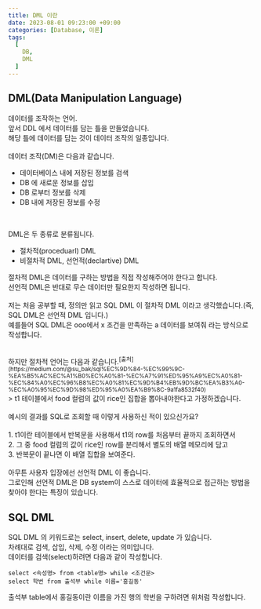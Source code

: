 ```yaml
---
title: DML 이란
date: 2023-08-01 09:23:00 +09:00
categories: [Database, 이론]
tags:
  [
    DB,
	DML
  ]
---
```


## DML(Data Manipulation Language)
데이터를 조작하는 언어.<br>
앞서 DDL 에서 데이터를 담는 틀을 만들었습니다.<br>
해당 틀에 데이터를 담는 것이 데이터 조작의 일종입니다.<br>
<br>
데이터 조작(DM)은 다음과 같습니다.<br>
- 데이터베이스 내에 저장된 정보를 검색
- DB 에 새로운 정보를 삽입
- DB 로부터 정보를 삭제
- DB 내에 저장된 정보를 수정
<br>

DML은 두 종류로 분류됩니다.
- 절차적(proceduarl) DML
- 비절차적 DML, 선언적(declartive) DML

절차적 DML은 데이터를 구하는 방법을 직접 작성해주어야 한다고 합니다.<br>
선언적 DML은 반대로 무슨 데이터만 필요한지 작성하면 됩니다.<br>
<br>
저는 처음 공부할 때, 정의만 읽고 SQL DML 이 절차적 DML 이라고 생각했습니다.(즉, SQL DML은 선언적 DML 입니다.)<br>
예를들어 SQL DML은 ooo에서 x 조건을 만족하는 a 데이터를 보여줘 라는 방식으로 작성합니다.<br>

<br>
하지만 절차적 언어는 다음과 같습니다.<sup>[출처](https://medium.com/@su_bak/sql%EC%9D%84-%EC%99%9C-%EA%B5%AC%EC%A1%B0%EC%A0%81-%EC%A7%91%ED%95%A9%EC%A0%81-%EC%84%A0%EC%96%B8%EC%A0%81%EC%9D%B4%EB%9D%BC%EA%B3%A0-%EC%A0%95%EC%9D%98%ED%95%A0%EA%B9%8C-9a1fa8532f40)</sup><br>
> t1 테이블에서 food 컬럼의 값이 rice인 집합을 뽑아내야한다고 가정하겠습니다.<br>
<br>
예시의 결과를 SQL로 조회할 때 이렇게 사용하신 적이 있으신가요?<br>
<br>
1. t1이란 테이블에서 반복문을 사용해서 t1의 row를 처음부터 끝까지 조회하면서<br>
2. 그 중 food 컬럼의 값이 rice인 row를 분리해서 별도의 배열 메모리에 담고<br>
3. 반복문이 끝나면 이 배열 집합을 보여준다.<br>

<br>
아무튼 사용자 입장에선 선언적 DML 이 좋습니다.<br>
그로인해 선언적 DML은 DB system이 스스로 데이터에 효율적으로 접근하는 방법을 찾아야 한다는 특징이 있습니다.<br>

## SQL DML
SQL DML 의 키워드로는 select, insert, delete, update 가 있습니다.<br>
차례대로 검색, 삽입, 삭제, 수정 이라는 의미입니다.<br>
데이터를 검색(select)하려면 다음과 같이 작성합니다.
```
select <속성명> from <table명> while <조건문>
select 학번 from 출석부 while 이름='홍길동'
```
출석부 table에서 홍길동이란 이름을 가진 행의 학번을 구하려면 위처럼 작성합니다.<br>